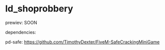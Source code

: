 # ld_shoprobbery

prewiev: SOON

dependencies:

pd-safe: https://github.com/TimothyDexter/FiveM-SafeCrackingMiniGame

